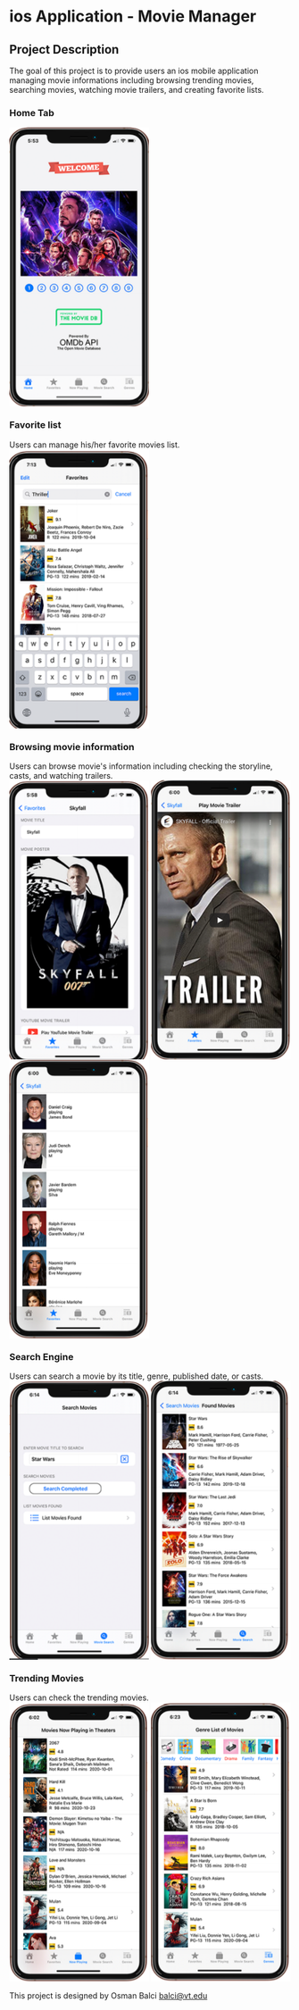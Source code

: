 # ios Application - Movie Manager
## Project Description
The goal of this project is to provide users an ios mobile application managing movie informations including browsing trending movies, searching movies,
watching movie trailers, and creating favorite lists.
### Home Tab
  <img src="https://github.com/RonghanChe/Movie-Manager-/blob/master/Images/Capture1.PNG" width="250" height="500" align="middle"/> <br />
### Favorite list
  Users can manage his/her favorite movies list.<br />
  <img src="https://github.com/RonghanChe/Movie-Manager-/blob/master/Images/Capture2.PNG" width="250" height="500" align="middle"/> <br />
### Browsing movie information 
  Users can browse movie's information including checking the storyline, casts, and watching trailers. <br />
  <img src="https://github.com/RonghanChe/Movie-Manager-/blob/master/Images/Capture7.PNG" width="250" height="500" align="middle"/>
  <img src="https://github.com/RonghanChe/Movie-Manager-/blob/master/Images/Capture8.PNG" width="250" height="500" align="middle"/>
  <img src="https://github.com/RonghanChe/Movie-Manager-/blob/master/Images/Capture3.PNG" width="250" height="500" align="middle"/>
### Search Engine
  Users can search a movie by its title, genre, published date, or casts.<br />
  <img src="https://github.com/RonghanChe/Movie-Manager-/blob/master/Images/Capture6.PNG" width="250" height="500" align="middle"/>
  <img src="https://github.com/RonghanChe/Movie-Manager-/blob/master/Images/Capture9.PNG" width="250" height="500" align="middle"/>
### Trending Movies
  Users can check the trending movies.<br />
  <img src="https://github.com/RonghanChe/Movie-Manager-/blob/master/Images/Capture4.PNG" width="250" height="500" align="middle"/>
  <img src="https://github.com/RonghanChe/Movie-Manager-/blob/master/Images/Capture5.PNG" width="250" height="500" align="middle"/><br /><br />
This project is designed by Osman Balci    balci@vt.edu
